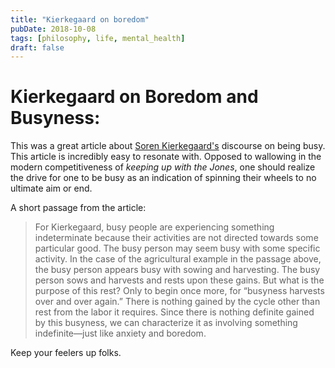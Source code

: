 ```yaml
---
title: "Kierkegaard on boredom"
pubDate: 2018-10-08
tags: [philosophy, life, mental_health]
draft: false
---
```


# Kierkegaard on Boredom and Busyness:

This was a great article about [Soren Kierkegaard's](https://en.wikipedia.org/wiki/Søren_Kierkegaard) discourse
on being busy. This article is incredibly easy to resonate with. Opposed to wallowing in the modern
competitiveness of _keeping up with the Jones_, one should realize the drive for one to be busy
as an indication of spinning their wheels to no ultimate aim or end.  

A short passage from the article:

>For Kierkegaard, busy people are experiencing something indeterminate because their activities are not directed towards some particular good. The busy person may seem busy with some specific activity. In the case of the agricultural example in the passage above, the busy person appears busy with sowing and harvesting. The busy person sows and harvests and rests upon these gains. But what is the purpose of this rest? Only to begin once more, for “busyness harvests over and over again.” There is nothing gained by the cycle other than rest from the labor it requires. Since there is nothing definite gained by this busyness, we can characterize it as involving something indefinite—just like anxiety and boredom.

Keep your feelers up folks.
